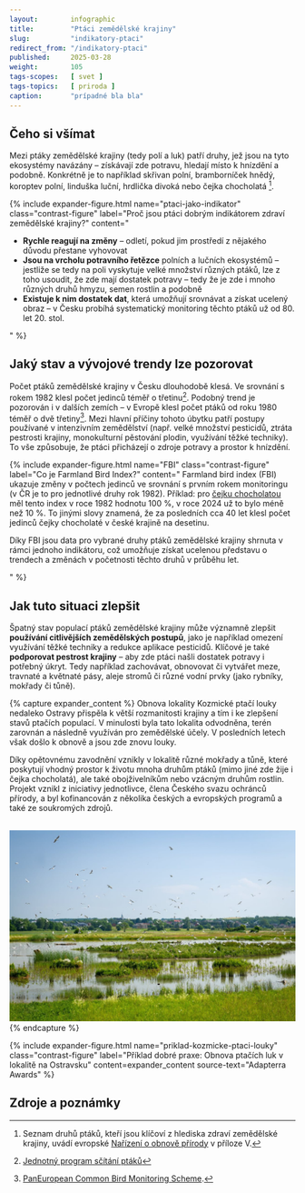 ```yaml
---
layout:        infographic
title:         "Ptáci zemědělské krajiny"
slug:          "indikatory-ptaci"
redirect_from: "/indikatory-ptaci"
published:     2025-03-28
weight:        105
tags-scopes:   [ svet ]
tags-topics:   [ priroda ]
caption:       "prípadné bla bla"
---
```



## Čeho si všímat


Mezi ptáky zemědělské krajiny (tedy polí a luk) patří druhy, jež jsou na tyto ekosystémy navázány – získávají zde potravu, hledají místo k hnízdění a podobně. Konkrétně je to například skřivan polní, bramborníček hnědý, koroptev polní, linduška luční, hrdlička divoká nebo čejka chocholatá [^ptaky-NRL].




{% include expander-figure.html
   name="ptaci-jako-indikator"
   class="contrast-figure"
   label="Proč jsou ptáci dobrým indikátorem zdraví zemědělské krajiny?"
   content="
- **Rychle reagují na změny** – odletí, pokud jim prostředí z nějakého důvodu přestane vyhovovat
- **Jsou na vrcholu potravního řetězce** polních a lučních ekosystémů – jestliže se tedy na poli vyskytuje velké množství různých ptáků, lze z toho usoudit, že zde mají dostatek potravy – tedy že je zde i mnoho různých druhů hmyzu, semen rostlin a podobně
- **Existuje k nim dostatek dat**, která umožňují srovnávat a získat ucelený obraz – v Česku probíhá systematický monitoring těchto ptáků už od 80. let 20. stol.


"
%}


## Jaký stav a vývojové trendy lze pozorovat


Počet ptáků zemědělské krajiny v Česku dlouhodobě klesá. Ve srovnání s rokem 1982 klesl počet jedinců téměř o třetinu[^pokles-cr]. Podobný trend je pozorován i v dalších zemích – v Evropě klesl počet ptáků od roku 1980 téměř o dvě třetiny[^pokles-eu].
Mezi hlavní příčiny tohoto úbytku patří postupy používané v intenzivním zemědělství (např. velké množství pesticidů, ztráta pestrosti krajiny, monokulturní pěstování plodin, využívání těžké techniky). To vše způsobuje, že ptáci přicházejí o zdroje potravy a prostor k hnízdění.


{% include expander-figure.html
   name="FBI"
   class="contrast-figure"
   label="Co je Farmland Bird Index?"
   content="
Farmland bird index (FBI) ukazuje změny v počtech jedinců ve srovnání s prvním rokem monitoringu (v ČR je to pro jednotlivé druhy rok 1982). Příklad: pro [čejku chocholatou](https://birds.cz/jpsp/vysledky.php?taxon=487) měl tento index v roce 1982 hodnotu 100 %, v roce 2024 už to bylo méně než 10 %. To jinými slovy znamená, že za posledních cca 40 let klesl počet jedinců čejky chocholaté v české krajině na desetinu.


Díky FBI jsou data pro vybrané druhy ptáků zemědělské krajiny shrnuta v rámci jednoho indikátoru, což umožňuje získat ucelenou představu o trendech a změnách v početnosti těchto druhů v průběhu let.

"
%}


## Jak tuto situaci zlepšit


Špatný stav populací ptáků zemědělské krajiny může významně zlepšit **používání citlivějších zemědělských postupů**, jako je například omezení využívání těžké techniky a redukce aplikace pesticidů. Klíčové je také **podporovat pestrost krajiny** – aby zde ptáci našli dostatek potravy i potřebný úkryt. Tedy například zachovávat, obnovovat či vytvářet meze, travnaté a květnaté pásy, aleje stromů či různé vodní prvky (jako rybníky, mokřady či tůně).


{% capture expander_content %}
Obnova lokality Kozmické ptačí louky nedaleko Ostravy přispěla k větší rozmanitosti krajiny a tím i ke zlepšení stavů ptačích populací. V minulosti byla tato lokalita odvodněna, terén zarovnán a následně využíván pro zemědělské účely. V posledních letech však došlo k obnově a jsou zde znovu louky.


Díky opětovnému zavodnění vznikly v lokalitě různé mokřady a tůně, které poskytují vhodný prostor k životu mnoha druhům ptáků (mimo jiné zde žije i čejka chocholatá), ale také obojživelníkům nebo vzácným druhům rostlin. Projekt vznikl z iniciativy jednotlivce, člena Českého svazu ochránců přírody, a byl kofinancován z několika českých a evropských programů a také ze soukromých zdrojů.


<br>
<img src="/assets-local/figures/indikatory-zdravi-krajiny/kozmicke-ptaci-louky.jpg" alt="Kozmické ptačí louky po obnově" class="no-lightbox">
{% endcapture %}


{% include expander-figure.html
   name="priklad-kozmicke-ptaci-louky"
   class="contrast-figure"
   label="Příklad dobré praxe: Obnova ptačích luk v lokalitě na Ostravsku"
   content=expander_content
   source-text="Adapterra Awards"
%}


## Zdroje a poznámky
[^ptaky-NRL]: Seznam druhů ptáků, kteří jsou klíčoví z hlediska zdraví zemědělské krajiny, uvádí evropské [Nařízení o obnově přírody](https://eur-lex.europa.eu/eli/reg/2024/1991/oj/eng) v příloze V.
[^pokles-cr]: [Jednotný program sčítání ptáků](https://www.birdlife.cz/co-delame/vyzkum-a-ochrana-ptaku/vyzkum-ptaku/jpsp/)
[^pokles-eu]: [PanEuropean Common Bird Monitoring Scheme](https://pecbms.info/trends-and-indicators/indicators/indicators/E_C_Fa/).
